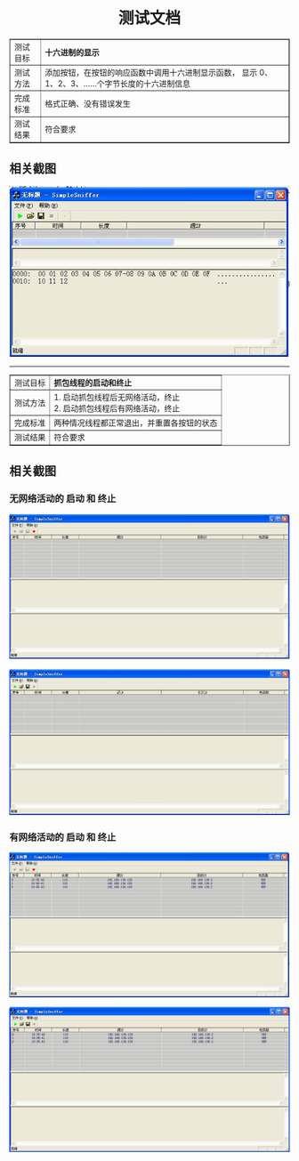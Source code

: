 ﻿<h1 align="center"><b>测试文档
</b></h1>

<table border="1">
 <tr><td>测试目标</td>
  <td><b>十六进制的显示</b></td>
 </tr>
 <tr><td>测试方法</td>
  <td>添加按钮，在按钮的响应函数中调用十六进制显示函数，
  显示 0、1、2、3、……个字节长度的十六进制信息</td>
 </tr>
 <tr><td>完成标准</td>
  <td>格式正确、没有错误发生</td>
 </tr>
 <tr><td>测试结果</td>
  <td>符合要求</td>
 </tr>
</table>

## 相关截图

![hex](hex.jpg?raw=true)

---

<table border="1">
 <tr><td>测试目标</td>
  <td><b>抓包线程的启动和终止</b></td>
 </tr>
 <tr><td>测试方法</td>
  <td>1. 启动抓包线程后无网络活动，终止<br>
  2. 启动抓包线程后有网络活动，终止</td>
 </tr>
 <tr><td>完成标准</td>
  <td>两种情况线程都正常退出，并重置各按钮的状态</td>
 </tr>
 <tr><td>测试结果</td>
  <td>符合要求</td>
 </tr>
</table>

## 相关截图

### 无网络活动的 启动 和 终止

![nonetwork1](nonetwork1.jpg?raw=true)

![nonetwork2](nonetwork2.jpg?raw=true)

### 有网络活动的 启动 和 终止

![network1](network1.jpg?raw=true)

![network2](network2.jpg?raw=true)

